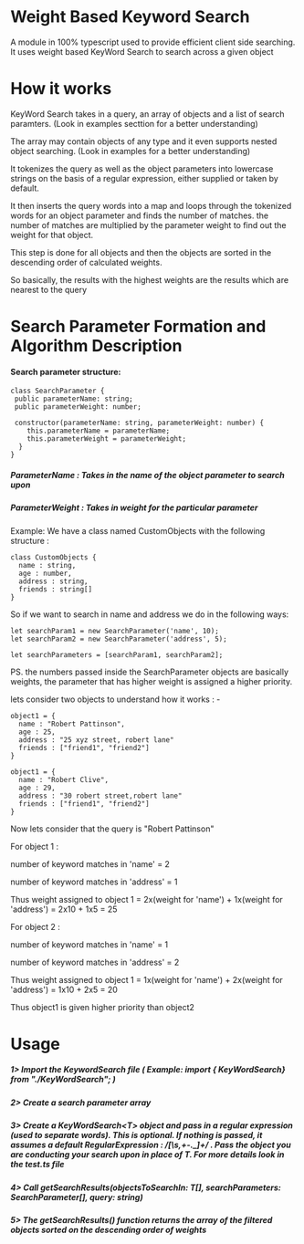# Weight Based Keyword Search
A module in 100% typescript used to provide efficient client side searching. It uses weight based KeyWord Search to search across a given object

# How it works
KeyWord Search takes in a query, an array of objects and a list of search paramters. (Look in examples secttion for a better understanding)

The array may contain objects of any type and it even supports nested object searching. (Look in examples for a better understanding)

It tokenizes the query as well as the object parameters into lowercase strings on the basis of a regular expression, either supplied or taken by default.

It then inserts the query words into a map and loops through the tokenized words for an object parameter and finds the number of matches. the number of matches are multiplied by the parameter weight to find out the weight for that object.

This step is done for all objects and then the objects are sorted in the descending order of calculated weights.

So basically, the results with the highest weights are the results which are nearest to the query

# Search Parameter Formation and Algorithm Description
#### Search parameter structure:
    class SearchParameter {
     public parameterName: string;
     public parameterWeight: number;
     
     constructor(parameterName: string, parameterWeight: number) {
        this.parameterName = parameterName;
        this.parameterWeight = parameterWeight;
      }
    }

##### ParameterName : Takes in the name of the object parameter to search upon
##### ParameterWeight : Takes in weight for the particular parameter
Example:
We have a class named CustomObjects with the following structure :

    class CustomObjects {
      name : string,
      age : number,
      address : string,
      friends : string[]
    }
 
 So if we want to search in name and address we do in the following ways:
 
    let searchParam1 = new SearchParameter('name', 10);
    let searchParam2 = new SearchParameter('address', 5);
    
    let searchParameters = [searchParam1, searchParam2];
    
PS. the numbers passed inside the SearchParameter objects are basically weights, the parameter that has higher weight is assigned a higher priority.

lets consider two objects to understand how it works : -

    object1 = {
      name : "Robert Pattinson",
      age : 25,
      address : "25 xyz street, robert lane"
      friends : ["friend1", "friend2"]
    }
    
    object1 = {
      name : "Robert Clive",
      age : 29,
      address : "30 robert street,robert lane"
      friends : ["friend1", "friend2"]
    }
Now lets consider that the query is "Robert Pattinson"

For object 1 :

number of keyword matches in 'name' = 2

number of keyword matches in 'address' = 1

Thus weight assigned to object 1 = 2x(weight for 'name') + 1x(weight for 'address') = 2x10 + 1x5 = 25

For object 2 :

number of keyword matches in 'name' = 1

number of keyword matches in 'address' = 2

Thus weight assigned to object 1 = 1x(weight for 'name') + 2x(weight for 'address') = 1x10 + 2x5 = 20

Thus object1 is given higher priority than object2

# Usage
##### 1> Import the KeywordSearch file ( Example: import { KeyWordSearch} from "./KeyWordSearch"; )
##### 2> Create a search parameter array
##### 3> Create a KeyWordSearch\<T\> object and pass in a regular expression (used to separate words). This is optional. If nothing is passed, it assumes a default RegularExpression : /[\s,+-._]+/ . Pass the object you are conducting your search upon in place of T. For more details look in the test.ts file

##### 4> Call getSearchResults(objectsToSearchIn: T[], searchParameters: SearchParameter[], query: string)
##### 5> The getSearchResults() function returns the array of the filtered objects sorted on the descending order of weights
